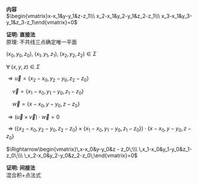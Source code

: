 **内容**  
$\begin{vmatrix}x-x_1&y-y_1&z-z_1\\\ x_2-x_1&y_2-y_1&z_2-z_1\\\ x_3-x_1&y_3-y_1&z_3-z_1\end{vmatrix}=0$  
  
**证明: 直接法**  
原理: 不共线三点确定唯一平面  
  
$(x_0,y_0,z_0),\;(x_1,y_1,z_1),\;(x_2,y_2,z_2)\in\Sigma$  
  
$\forall\;(x,y,z)\in\Sigma$  
  
$\Rightarrow\vec u=\{x_2-x_0,y_2-y_0,z_2-z_0\}$  
  
$\quad\vec v=\{x_1-x_0,y_1-y_0,z_1-z_0\}$  
  
$\quad\vec w=\{x-x_0,y-y_0,z-z_0\}$  
  
$\Rightarrow(\vec u\times\vec v)\cdot\vec w=0$  
  
$\Rightarrow\left(\{x_2-x_0,y_2-y_0,z_2-z_0\}\times\{x_1-x_0,y_1-y_0,z_1-z_0\}\right)\cdot\{x-x_0,y-y_0,z-z_0\}$  
  
$\Rightarrow\begin{vmatrix}\,x-x_0&y-y_0&z - z_0\;\\\ \,x_1-x_0&y_1-y_0&z_1-z_0\;\\\ \,x_2-x_0&y_2-y_0&z_2-z_0\;\end{vmatrix}=0$  
  
**证明: 间接法**  
混合积+点法式  
